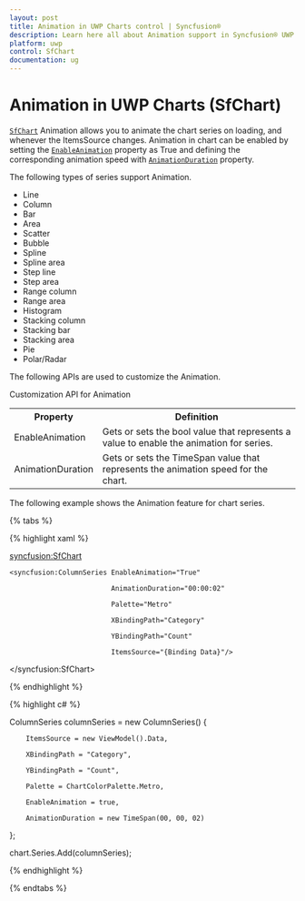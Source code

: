 ```yaml
---
layout: post
title: Animation in UWP Charts control | Syncfusion®
description: Learn here all about Animation support in Syncfusion® UWP Charts (SfChart) control and more.
platform: uwp
control: SfChart
documentation: ug
---
```


# Animation in UWP Charts (SfChart)

[`SfChart`](https://help.syncfusion.com/cr/uwp/Syncfusion.UI.Xaml.Charts.SfChart.html) Animation allows you to animate the chart series on loading, and whenever the ItemsSource changes. Animation in chart can be enabled by setting the [`EnableAnimation`](https://help.syncfusion.com/cr/uwp/Syncfusion.UI.Xaml.Charts.ChartSeriesBase.html#Syncfusion_UI_Xaml_Charts_ChartSeriesBase_EnableAnimation) property as True and defining the corresponding animation speed with [`AnimationDuration`](https://help.syncfusion.com/cr/uwp/Syncfusion.UI.Xaml.Charts.ChartSeriesBase.html#Syncfusion_UI_Xaml_Charts_ChartSeriesBase_AnimationDuration) property.

The following types of series support Animation.

* Line
* Column
* Bar
* Area
* Scatter
* Bubble
* Spline
* Spline area
* Step line
* Step area
* Range column
* Range area
* Histogram
* Stacking column
* Stacking bar
* Stacking area
* Pie
* Polar/Radar

The following APIs are used to customize the Animation.

Customization API for Animation

<table>
<tr>
<th>
Property</th><th>
Definition</th>
</tr>
<tr>
<td>
EnableAnimation</td><td>
Gets or sets the bool value that represents a value to enable the animation for series.</td> </tr>
<tr>
<td>
AnimationDuration</td><td>
Gets or sets the TimeSpan value that represents the animation speed for the chart.
</td>
</tr>
</table>


The following example shows the Animation feature for chart series.

{% tabs %}

{% highlight xaml %}


<syncfusion:SfChart>

    <syncfusion:ColumnSeries EnableAnimation="True" 

                             AnimationDuration="00:00:02" 

                             Palette="Metro" 

                             XBindingPath="Category" 

                             YBindingPath="Count"

                             ItemsSource="{Binding Data}"/>

 </syncfusion:SfChart>


{% endhighlight %}

{% highlight c# %}

ColumnSeries columnSeries = new ColumnSeries()
{

        ItemsSource = new ViewModel().Data,

        XBindingPath = "Category",

        YBindingPath = "Count",

        Palette = ChartColorPalette.Metro,

        EnableAnimation = true,

        AnimationDuration = new TimeSpan(00, 00, 02)

};

chart.Series.Add(columnSeries);

{% endhighlight %}

{% endtabs %}
